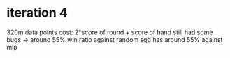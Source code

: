 # iteration 4
320m data points
cost: 2\*score of round + score of hand
still had some bugs
-> around 55% win ratio against random
sgd has around 55% against mlp
